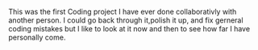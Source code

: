 This was the first Coding project I have ever done collaborativly with another person. I could go back through it,polish it up, and fix gerneral coding mistakes but I like to look at it now and then to see how far I have personally come.
